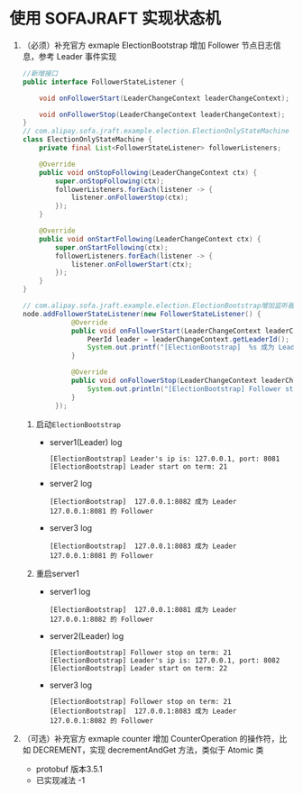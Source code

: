 # 使用 SOFAJRAFT 实现状态机

1. （必须）补充官方 exmaple ElectionBootstrap 增加 Follower 节点日志信息，参考 Leader 事件实现

    ```java
    //新增接口
    public interface FollowerStateListener {

        void onFollowerStart(LeaderChangeContext leaderChangeContext);

        void onFollowerStop(LeaderChangeContext leaderChangeContext);
    }
    // com.alipay.sofa.jraft.example.election.ElectionOnlyStateMachine 重写`onStopFollowing`和`onStartFollowing`方法
    class ElectionOnlyStateMachine {
        private final List<FollowerStateListener> followerListeners;

        @Override
        public void onStopFollowing(LeaderChangeContext ctx) {
            super.onStopFollowing(ctx);
            followerListeners.forEach(listener -> {
                listener.onFollowerStop(ctx);
            });
        }

        @Override
        public void onStartFollowing(LeaderChangeContext ctx) {
            super.onStartFollowing(ctx);
            followerListeners.forEach(listener -> {
                listener.onFollowerStart(ctx);
            });
        }
    }

    // com.alipay.sofa.jraft.example.election.ElectionBootstrap增加监听器
    node.addFollowerStateListener(new FollowerStateListener() {
                @Override
                public void onFollowerStart(LeaderChangeContext leaderChangeContext) {
                    PeerId leader = leaderChangeContext.getLeaderId();
                    System.out.printf("[ElectionBootstrap]  %s 成为 Leader %s 的 Follower\n", serverIdStr, leader.getEndpoint());
                }

                @Override
                public void onFollowerStop(LeaderChangeContext leaderChangeContext) {
                    System.out.println("[ElectionBootstrap] Follower stop on term: " + leaderChangeContext.getTerm());
                }
            });
    ```


   1. 启动`ElectionBootstrap`
      - server1(Leader) log

        ```
        [ElectionBootstrap] Leader's ip is: 127.0.0.1, port: 8081
        [ElectionBootstrap] Leader start on term: 21
        ```
      - server2 log
        
        ```
        [ElectionBootstrap]  127.0.0.1:8082 成为 Leader 127.0.0.1:8081 的 Follower
        ```
      - server3 log
       
        ```
        [ElectionBootstrap]  127.0.0.1:8083 成为 Leader 127.0.0.1:8081 的 Follower
        ```
             
   2.  重启server1
       - server1 log

         ```
         [ElectionBootstrap]  127.0.0.1:8081 成为 Leader 127.0.0.1:8082 的 Follower
         ```
       - server2(Leader) log 
         
         ```
         [ElectionBootstrap] Follower stop on term: 21
         [ElectionBootstrap] Leader's ip is: 127.0.0.1, port: 8082
         [ElectionBootstrap] Leader start on term: 22
         ```  

       - server3 log
         
         ```
         [ElectionBootstrap] Follower stop on term: 21
         [ElectionBootstrap]  127.0.0.1:8083 成为 Leader 127.0.0.1:8082 的 Follower
         ```


2. （可选）补充官方 exmaple counter 增加 CounterOperation 的操作符，比如 DECREMENT，实现 decrementAndGet 方法，类似于 Atomic 类
   -  protobuf 版本3.5.1
   -  已实现减法 -1
  